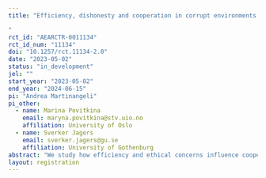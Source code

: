 ```yaml
---
title: "Efficiency, dishonesty and cooperation in corrupt environments
"
rct_id: "AEARCTR-0011134"
rct_id_num: "11134"
doi: "10.1257/rct.11134-2.0"
date: "2023-05-02"
status: "in_development"
jel: ""
start_year: "2023-05-02"
end_year: "2024-06-15"
pi: "Andrea Martinangeli"
pi_other:
  - name: Marina Povitkina
    email: maryna.povitkina@stv.uio.no
    affiliation: University of Oslo
  - name: Sverker Jagers
    email: sverker.jagers@gu.se
    affiliation: University of Gothenburg
abstract: "We study how efficiency and ethical concerns influence cooperation in a corrupt public good environment."
layout: registration
---
```


